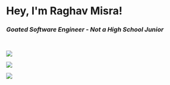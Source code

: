# Hey, I'm Raghav Misra!

### *Goated Software Engineer - Not a High School Junior*
<br>

<a href="https://raghavmisra.dev"><img src="https://img.shields.io/badge/portfolio-raghavmisra.dev-blue?style=for-the-badge&logo=google%20chrome&logoColor=lightblue"></a>

<a href="https://gitlab.com/raghav-misra"><img src="https://img.shields.io/badge/gitlab-raghav—misra-yellow?style=for-the-badge&logo=gitlab"></a>

<a href="mailto:raghav.misra@gmail.com"><img src="https://img.shields.io/badge/email-raghav.m2014@gmail.com-red?style=for-the-badge&logo=gmail&logoColor=red"></a>


